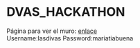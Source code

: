 # DVAS_HACKATHON

Página para ver el muro:
<a href="https://las-dvas-prueba.mybluemix.net/prueba"> enlace</a>
<br/>
Username:lasdivas 
Password:mariatiabuena

